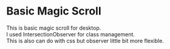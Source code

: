 # Basic Magic Scroll

This is basic magic scroll for desktop.</br>
I used IntersectionObserver for class management.</br>
This is also can do with css but observer little bit more flexible.

